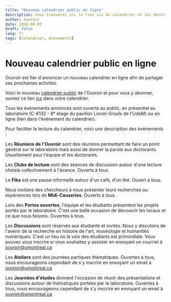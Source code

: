```yaml
---
title: "Nouveau calendrier public en ligne"
description: Vous trouverez ici le lien ics du calendrier et les descriptions des types d'événements offert par l'Ouvroir
author: ouvroir
date: 2024-09-03
draft: false
lang: fr
tags: [calendrier, événements]
---
```


# Nouveau calendrier public en ligne

Ouvroir est fier d'annoncer un nouveau calendrier en ligne afin de partager ses prochaines activités.

Voici le nouveau [calendrier public](https://calendar.google.com/calendar/embed?src=labouvroir%40gmail.com&ctz=America%2FToronto) de l'Ouvroir et pour vous y abonner, ouvrez ce lien [ics](https://calendar.google.com/calendar/ical/labouvroir%40gmail.com/public/basic.ics) dans votre calendrier.

Tous les événements annoncés sont ouverts au public, en présentiel au laboratoire (C-8132 - 8ᵉ étage du pavillon Lionel-Groulx de l'UdeM) ou en ligne (lien dans l'événement du calendrier).

Pour faciliter la lecture du calendrier, voici une description des événements :

Les **Réunions de l'Ouvroir** sont des réunions permettant de faire un point général sur le laboratoire mais aussi de donner la parole aux doctorants. Usuellement pour l'équipe et les doctorants.

Les **Clubs de lecture** sont des séances de discussion autour d'une lecture choisie collectivement à l'avance. Ouverts à tous.

Le **Fika** est une pause informelle autour d'un café, d'un thé. Ouvert à tous.

Nous invitons des chercheurs à nous présenter leurs recherches ou expériences lors de **Midi-Causeries**. Ouverts à tous.

Lors des **Portes ouvertes**, l'équipe et les étudiants présentent les projets portés par le laboratoire. C'est une belle occasion de découvrir les locaux et ce que nous faisons. Ouvertes à tous.

Les **Discussions** sont réservés aux étudiants et invités. Nous y discutons de l'avenir de la recherche en histoire de l'art, muséologie et humanités numériques. C'est un lieu où la voix des étudiants est primordiale. Vous pouvez vous inscrire si vous souhaitez y assister en envoyant un courriel à ouvroir@umontreal.ca

Les **Ateliers** sont des journées partiques thématiques. Ouvertes à tous, nous encourageons cependant de s'y inscrire en envoyant un email à ouvroir@umontreal.ca

Les **Journées d'études** donnent l'occasion de réunir des présentations et discussions autour de thématiques portées par le laboratoire. Ouvertes à tous, nous encourageons cependant de s'y inscrire en envoyant un email à ouvroir@umontreal.ca
